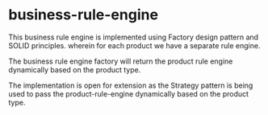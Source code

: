 # business-rule-engine
This business rule engine is implemented using Factory design pattern and SOLID principles. wherein for each product we have a separate rule engine.

The business rule engine factory will return the product rule engine dynamically based on the product type.

The implementation is open for extension as the Strategy pattern is being used to pass the product-rule-engine dynamically based on the product type.

